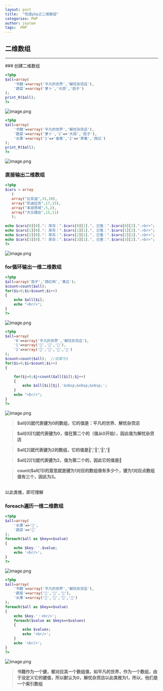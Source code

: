 ```yaml
---
layout: post
title:  "吃透php之二维数组"
categories: PHP
author: joytom
tags:  PHP
---
```


## 二维数组
<hr/>
### 创建二维数组

```php
<?php
$all=array(
	'书籍'=>array('平凡的世界','解忧杂货店'),
	'蔬菜'=>array('萝卜','大蒜','茄子')
);
print_R($all);
?>
```
![image.png](https://upload-images.jianshu.io/upload_images/13570975-659e8a79744773b8.png?imageMogr2/auto-orient/strip%7CimageView2/2/w/1240)

```php
<?php
$all=array(
	'书籍'=>array('平凡的世界','解忧杂货店'),
	'蔬菜'=>array('萝卜','2'=>'大蒜','茄子'),
	'水果'=>array('1'=>'香蕉','2'=>'草莓','西瓜')
);
print_R($all);
?>
```
![image.png](https://upload-images.jianshu.io/upload_images/13570975-529ce426e7b6985d.png?imageMogr2/auto-orient/strip%7CimageView2/2/w/1240)

### 直接输出二维数组
```php
<?php
$cars = array
   (
   array("比亚迪",33,20),
   array("凯迪拉克",17,15),
   array("本田思域",5,2),
   array("大众捷达",15,11)
   );
   
echo $cars[0][0].": 库存：".$cars[0][1].", 已售：".$cars[0][2].".<br>";
echo $cars[1][0].": 库存：".$cars[1][1].", 已售：".$cars[1][2].".<br>";
echo $cars[2][0].": 库存：".$cars[2][1].", 已售：".$cars[2][2].".<br>";
echo $cars[3][0].": 库存：".$cars[3][1].", 已售：".$cars[3][2].".<br>";
?>
```
![image.png](https://upload-images.jianshu.io/upload_images/13570975-7ddcc0f5bbeddcc6.png?imageMogr2/auto-orient/strip%7CimageView2/2/w/1240)

### for循环输出一维二维数组

```php
<?php
$all=array('茄子','西红柿','黄瓜');
$count=count($all);
for($i=0;$i<$count;$i++)
{
	echo $all[$i];
	echo "<br/>";
}
?>
```
![image.png](https://upload-images.jianshu.io/upload_images/13570975-26dbb528f71f8c2c.png?imageMogr2/auto-orient/strip%7CimageView2/2/w/1240)

```php
<?php
$all=array(
	'0'=>array('平凡的世界','解忧杂货店'),
	'1'=>array('🍄','🌽','🍆'),
	'2'=>array('🍌','🍓','🍉','🍊')
);
$count=count($all);  //结果为3
for($i=0;$i<$count;$i++)
{

	for($j=0;$j<count($all[$i]);$j++)
	{
		echo $all[$i][$j].'&nbsp;&nbsp;&nbsp;';
	}
	echo "<br/>";
}
?>
```
![image.png](https://upload-images.jianshu.io/upload_images/13570975-8301815c0dcc13b7.png?imageMogr2/auto-orient/strip%7CimageView2/2/w/1240)

>**$all[0]就代表键为0的数组，它的值是：平凡的世界、解忧杂货店**

>**$all[0][1]就代表键为0，值在第二个的（值从0开始），因此值为解忧杂货店**

>**$all[2]就代表键为2的数组，它的值是🍌','🍓','🍉','🍊**

>**$all[2][1]就代表键为2，值为第二个的，因此它的值是🍓**

>**count($all[1])的意思就是键为1对应的数组值有多少个，键为1对应点数组值有三个，因此为3。**

<br/>以此类推，即可理解
### foreach遍历一维二维数组
```php
<?php
$all=array(
	'水果'=>'🍌',
	'蔬菜'=>'🍆'
);
foreach($all as $key=>$value)
{
	echo $key.''.$value;
	echo '<br/>';
}
?>
```
![image.png](https://upload-images.jianshu.io/upload_images/13570975-150950999969e0b4.png?imageMogr2/auto-orient/strip%7CimageView2/2/w/1240)

```php
<?php
$all=array(
	'书籍'=>array('平凡的世界','解忧杂货店'),
	'蔬菜'=>array('🍄','🌽','🍆'),
	'水果'=>array('🍌','🍓','🍉','🍊')
);
foreach($all as $key=>$value)
{
	echo $key.'：<br/>';
	foreach($value as $keys=>$values)
	{
		echo $values;
		echo '<br/>';
	}
	echo '<br/>';
}
?>
```
![image.png](https://upload-images.jianshu.io/upload_images/13570975-ec686d706fcbb078.png?imageMogr2/auto-orient/strip%7CimageView2/2/w/1240)

>**书籍作为一个键，都对应其一个数组值，如平凡的世界，作为一个数组，由于没定义它的键值，所以默认为0，解忧杂货店以此类推为1，所以，他们是一个索引数组**